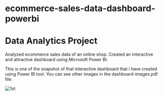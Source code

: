 # ecommerce-sales-data-dashboard-powerbi
# Data Analytics Project
Analyzed ecommerce sales data of an online shop. Created an interactive and attractive dashboard using Microsoft Power BI. 

This is one of the snapshot of that interactive dashboard that i have created using Power BI tool.
You can see other images in the dashboard-images.pdf file.

![1st](https://github.com/amanmathur27/ecommerce-sales-data-dashboard-powerbi/assets/76219608/7b0edcea-d102-4db2-83f9-1f499eda067a)
